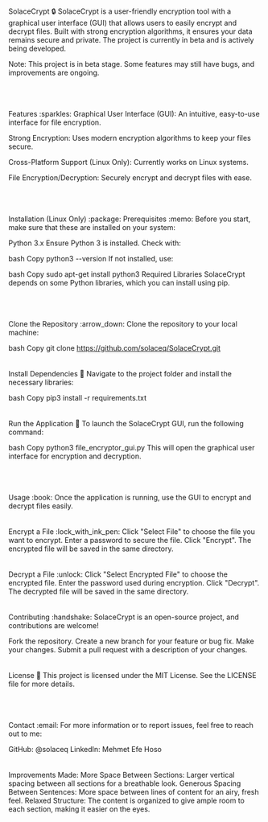 SolaceCrypt :lock:
SolaceCrypt is a user-friendly encryption tool with a graphical user interface (GUI) that allows users to easily encrypt and decrypt files. Built with strong encryption algorithms, it ensures your data remains secure and private. The project is currently in beta and is actively being developed.

Note: This project is in beta stage. Some features may still have bugs, and improvements are ongoing.

<br>
<br>
<br>
Features :sparkles:
Graphical User Interface (GUI):
An intuitive, easy-to-use interface for file encryption.

Strong Encryption:
Uses modern encryption algorithms to keep your files secure.

Cross-Platform Support (Linux Only):
Currently works on Linux systems.

File Encryption/Decryption:
Securely encrypt and decrypt files with ease.

<br>
<br>
<br>
Installation (Linux Only) :package:
Prerequisites :memo:
Before you start, make sure that these are installed on your system:

Python 3.x
Ensure Python 3 is installed. Check with:

bash
Copy
python3 --version
If not installed, use:

bash
Copy
sudo apt-get install python3
Required Libraries
SolaceCrypt depends on some Python libraries, which you can install using pip.

<br>
<br>
<br>
Clone the Repository :arrow_down:
Clone the repository to your local machine:

bash
Copy
git clone https://github.com/solaceq/SolaceCrypt.git
<br>
<br>
<br>
Install Dependencies :floppy_disk:
Navigate to the project folder and install the necessary libraries:

bash
Copy
pip3 install -r requirements.txt
<br>
<br>
<br>
Run the Application :rocket:
To launch the SolaceCrypt GUI, run the following command:

bash
Copy
python3 file_encryptor_gui.py
This will open the graphical user interface for encryption and decryption.

<br>
<br>
<br>
Usage :book:
Once the application is running, use the GUI to encrypt and decrypt files easily.

<br>
<br>
<br>
Encrypt a File :lock_with_ink_pen:
Click "Select File" to choose the file you want to encrypt.
Enter a password to secure the file.
Click "Encrypt". The encrypted file will be saved in the same directory.
<br>
<br>
<br>
Decrypt a File :unlock:
Click "Select Encrypted File" to choose the encrypted file.
Enter the password used during encryption.
Click "Decrypt". The decrypted file will be saved in the same directory.
<br>
<br>
<br>
Contributing :handshake:
SolaceCrypt is an open-source project, and contributions are welcome!

Fork the repository.
Create a new branch for your feature or bug fix.
Make your changes.
Submit a pull request with a description of your changes.
<br>
<br>
<br>
License :page_facing_up:
This project is licensed under the MIT License. See the LICENSE file for more details.

<br>
<br>
<br>
Contact :email:
For more information or to report issues, feel free to reach out to me:

GitHub: @solaceq
LinkedIn: Mehmet Efe Hoso
<br>
<br>
<br>
Improvements Made:
More Space Between Sections: Larger vertical spacing between all sections for a breathable look.
Generous Spacing Between Sentences: More space between lines of content for an airy, fresh feel.
Relaxed Structure: The content is organized to give ample room to each section, making it easier on the eyes.

